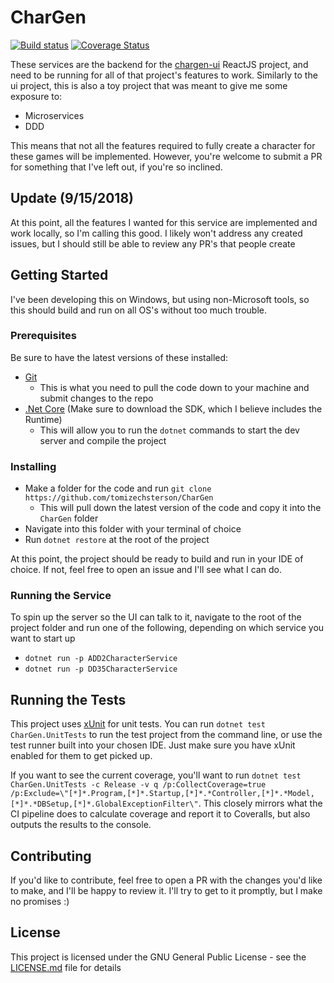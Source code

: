 # CharGen
 
[![Build status](https://ci.appveyor.com/api/projects/status/ny4n8ywn72b17fyy?svg=true&passingText=Build%20and%20tests%20OK&pendingText=Building%20and%20running%20tests&failingText=Build%20and%2For%20tests%20not%20OK)](https://ci.appveyor.com/project/tomizechsterson/chargen)
[![Coverage Status](https://coveralls.io/repos/github/tomizechsterson/CharGen/badge.svg?branch=master)](https://coveralls.io/github/tomizechsterson/CharGen?branch=master)

These services are the backend for the [chargen-ui](https://github.com/tomizechsterson/chargen-ui) ReactJS project, and need to be running for all of that project's features to work. Similarly to the ui project, this is also a toy project that was meant to give me some exposure to:
- Microservices
- DDD

This means that not all the features required to fully create a character for these games will be implemented. However, you're welcome to submit a PR for something that I've left out, if you're so inclined.

## Update (9/15/2018)
At this point, all the features I wanted for this service are implemented and work locally, so I'm calling this good. I likely won't address any created issues, but I should still be able to review any PR's that people create

## Getting Started

I've been developing this on Windows, but using non-Microsoft tools, so this should build and run on all OS's without too much trouble.

### Prerequisites

Be sure to have the latest versions of these installed:
- [Git](https://git-scm.com/)
   - This is what you need to pull the code down to your machine and submit changes to the repo
- [.Net Core](https://www.microsoft.com/net/download) (Make sure to download the SDK, which I believe includes the Runtime)
  - This will allow you to run the `dotnet` commands to start the dev server and compile the project

### Installing

- Make a folder for the code and run `git clone https://github.com/tomizechsterson/CharGen`
  - This will pull down the latest version of the code and copy it into the `CharGen` folder
- Navigate into this folder with your terminal of choice
- Run `dotnet restore` at the root of the project

At this point, the project should be ready to build and run in your IDE of choice. If not, feel free to open an issue and I'll see what I can do.

### Running the Service

To spin up the server so the UI can talk to it, navigate to the root of the project folder and run one of the following, depending on which service you want to start up
- `dotnet run -p ADD2CharacterService`
- `dotnet run -p DD35CharacterService`

## Running the Tests

This project uses [xUnit](https://xunit.github.io/) for unit tests. You can run `dotnet test CharGen.UnitTests` to run the test project from the command line, or use the test runner built into your chosen IDE. Just make sure you have xUnit enabled for them to get picked up.

If you want to see the current coverage, you'll want to run `dotnet test CharGen.UnitTests -c Release -v q /p:CollectCoverage=true /p:Exclude=\"[*]*.Program,[*]*.Startup,[*]*.*Controller,[*]*.*Model,[*]*.*DBSetup,[*]*.GlobalExceptionFilter\"`. This closely mirrors what the CI pipeline does to calculate coverage and report it to Coveralls, but also outputs the results to the console.

## Contributing

If you'd like to contribute, feel free to open a PR with the changes you'd like to make, and I'll be happy to review it. I'll try to get to it promptly, but I make no promises :)

## License

This project is licensed under the GNU General Public License - see the [LICENSE.md](LICENSE.md) file for details
